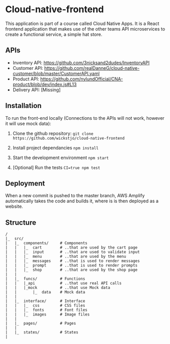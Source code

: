 # Cloud-native-frontend
 
 This application is part of a course called Cloud Native Apps. It is a React frontend application that makes use of the other teams API microservices to create a functional service, a simple hat store.

 ## APIs

 - Inventory API:
 https://github.com/3nicksand2dudes/InventoryAPI
 -  Customer API: 
 https://github.com/realDanneG/cloud-native-customer/blob/master/CustomerAPI.yaml
 - Product API:
 https://github.com/nylundOfficial/CNA-product/blob/dev/index.js#L13
 - Delivery API:
[Missing]

## Installation
To run the front-end locally (Connections to the APIs will not work, however it will use mock data):

1. Clone the github repository: 
`git clone https://github.com/wickstjo/cloud-native-frontend `

2. Install project dependancies 
`npm install`

3. Start the development environment `npm start`

4. [Optional] Run the tests `CI=true npm test`

## Deployment
When a new commit is pushed to the master branch, AWS Amplify automatically takes the code and builds it, where is is then deployed as a website.

## Structure
```
/
|_  src/
|   |_  components/     # Components
|   |   |_  cart        # ..that are used by the cart page
|   |   |_  input       # ..that are used to validate input
|   |   |_  menu        # ..that are used by the menu
|   |   |_  messages    # ..that is used to render messages
|   |   |_  prompt      # ..that is used to render prompts
|   |   |_  shop        # ..that are used by the shop page
|   |
|   |_  funcs/          # Functions
|   |   |_api           # ..that use real API calls
|   |   |_mock          # ..that use Mock data
|   |       |_  data    # Mock data
|   |
|   |_  interface/      # Interface
|   |   |_  css         # CSS files
|   |   |_  fonts       # Font files
|   |   |_  images      # Image files
|   |
|   |_  pages/          # Pages
|   |
|   |_  states/         # States
|
```

